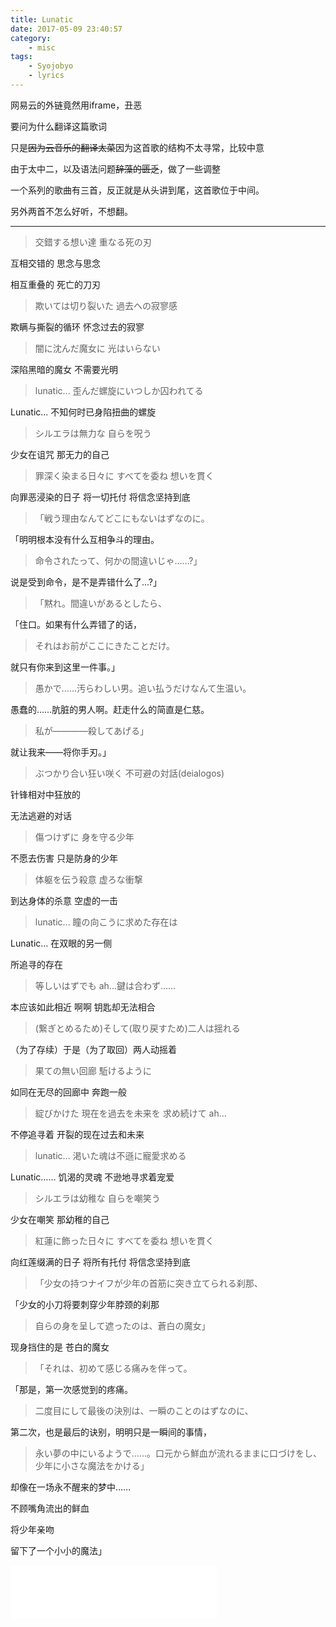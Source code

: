 ```yaml
---
title: Lunatic
date: 2017-05-09 23:40:57
category:
    - misc
tags:
    - Syojobyo
    - lyrics
---
```


网易云的外链竟然用iframe，丑恶

<!-- more  -->

要问为什么翻译这篇歌词

只是<del>因为云音乐的翻译太菜</del>因为这首歌的结构不太寻常，比较中意

由于太中二，以及语法问题<del>辞藻的匮乏</del>，做了一些调整


一个系列的歌曲有三首，反正就是从头讲到尾，这首歌位于中间。

另外两首不怎么好听，不想翻。

---

>交錯する想い達 重なる死の刃

互相交错的 思念与思念 

相互重叠的 死亡的刀刃

>欺いては切り裂いた 過去への寂寥感

欺瞒与撕裂的循环 怀念过去的寂寥

>闇に沈んだ魔女に 光はいらない

深陷黑暗的魔女 不需要光明

>lunatic... 歪んだ螺旋にいつしか囚われてる

Lunatic... 不知何时已身陷扭曲的螺旋

>シルエラは無力な 自らを呪う

少女在诅咒 那无力的自己

>罪深く染まる日々に すべてを委ね 想いを貫く

向罪恶浸染的日子 将一切托付 将信念坚持到底 

>「戦う理由なんてどこにもないはずなのに。

「明明根本没有什么互相争斗的理由。

>命令されたって、何かの間違いじゃ……?」

说是受到命令，是不是弄错什么了...?」

>「黙れ。間違いがあるとしたら、

「住口。如果有什么弄错了的话，

>それはお前がここにきたことだけ。

就只有你来到这里一件事。」

>愚かで……汚らわしい男。追い払うだけなんて生温い。

愚蠢的……肮脏的男人啊。赶走什么的简直是仁慈。

>私が――――殺してあげる」

就让我来——将你手刃。」

>ぶつかり合い狂い咲く 不可避の対話(deialogos)

针锋相对中狂放的

无法逃避的对话

>傷つけずに 身を守る少年

不愿去伤害 只是防身的少年

>体躯を伝う殺意 虚ろな衝撃

到达身体的杀意 空虚的一击

>lunatic... 瞳の向こうに求めた存在は

Lunatic... 在双眼的另一侧

所追寻的存在

>等しいはずでも ah...鍵は合わず……

本应该如此相近 啊啊 钥匙却无法相合

>(繋ぎとめるため)そして(取り戻すため)二人は揺れる

（为了存续）于是（为了取回）两人动摇着

>果ての無い回廊 駈けるように

如同在无尽的回廊中 奔跑一般

>綻びかけた 現在を過去を未来を 求め続けて ah...

不停追寻着 开裂的现在过去和未来

>lunatic... 渇いた魂は不遜に寵愛求める

Lunatic…… 饥渴的灵魂 不逊地寻求着宠爱

>シルエラは幼稚な 自らを嘲笑う

少女在嘲笑 那幼稚的自己

>紅蓮に飾った日々に すべてを委ね 想いを貫く

向红莲缀满的日子 将所有托付 将信念坚持到底

>「少女の持つナイフが少年の首筋に突き立てられる刹那、

「少女的小刀将要刺穿少年脖颈的刹那

>自らの身を呈して遮ったのは、蒼白の魔女」

现身挡住的是 苍白的魔女

>「それは、初めて感じる痛みを伴って。

「那是，第一次感觉到的疼痛。

>二度目にして最後の決別は、一瞬のことのはずなのに、

第二次，也是最后的诀别，明明只是一瞬间的事情，

>永い夢の中にいるようで……。口元から鮮血が流れるままに口づけをし、少年に小さな魔法をかける」

却像在一场永不醒来的梦中……

不顾嘴角流出的鲜血

将少年亲吻

留下了一个小小的魔法」

<iframe frameborder="no" border="0" marginwidth="0" marginheight="0" width=330 height=86 src="//music.163.com/outchain/player?type=2&id=827754&auto=1&height=66"></iframe>
